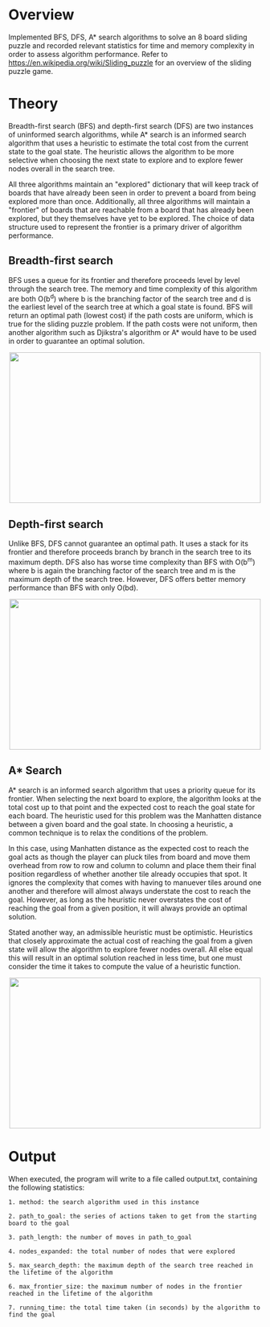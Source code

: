 # Overview #
Implemented BFS, DFS, A* search algorithms to solve an 8 board sliding puzzle and recorded relevant statistics for time and memory complexity in order to assess algorithm performance. Refer to https://en.wikipedia.org/wiki/Sliding_puzzle for an overview of the sliding puzzle game.

# Theory #
Breadth-first search (BFS) and depth-first search (DFS) are two instances of uninformed search algorithms, while A* search is an informed search algorithm that uses a heuristic to estimate the total cost from the current state to the goal state. The heuristic allows the algorithm to be more selective when choosing the next state to explore and to explore fewer nodes overall in the search tree.

All three algorithms maintain an "explored" dictionary that will keep track of boards that have already been seen in order to prevent a board from being explored more than once. Additionally, all three algorithms will maintain a "frontier" of boards that are reachable from a board that has already been explored, but they themselves have yet to be explored. The choice of data structure used to represent the frontier is a primary driver of algorithm performance. 

## Breadth-first search ##
BFS uses a queue for its frontier and therefore proceeds level by level through the search tree. The memory and time complexity of this algorithm are both O(b<sup>d</sup>) where b is the branching factor of the search tree and d is the earliest level of the search tree at which a goal state is found. BFS will return an optimal path (lowest cost) if the path costs are uniform, which is true for the sliding puzzle problem. If the path costs were not uniform, then another algorithm such as Djikstra's algorithm or A* would have to be used in order to guarantee an optimal solution.

<p align="center">
  <img width="500" height="300" src="https://s3.amazonaws.com/sliding-puzzle/bfs_visual.png">
</p>

## Depth-first search ##
Unlike BFS, DFS cannot guarantee an optimal path. It uses a stack for its frontier and therefore proceeds branch by branch in the search tree to its maximum depth. DFS also has worse time complexity than BFS with O(b<sup>m</sup>) where b is again the branching factor of the search tree and m is the maximum depth of the search tree. However, DFS offers better memory performance than BFS with only O(bd). 

<p align="center">
  <img width="500" height="300" src="https://s3.amazonaws.com/sliding-puzzle/dfs_visual.png">
</p>

## A* Search ##
A* search is an informed search algorithm that uses a priority queue for its frontier. When selecting the next board to explore, the algorithm looks at the total cost up to that point and the expected cost to reach the goal state for each board. The heuristic used for this problem was the Manhatten distance between a given board and the goal state. In choosing a heuristic, a common technique is to relax the conditions of the problem. 

In this case, using Manhatten distance as the expected cost to reach the goal acts as though the player can pluck tiles from board and move them overhead from row to row and column to column and place them their final position regardless of whether another tile already occupies that spot. It ignores the complexity that comes with having to manuever tiles around one another and therefore will almost always understate the cost to reach the goal. However, as long as the heuristic never overstates the cost of reaching the goal from a given position, it will always provide an optimal solution. 

Stated another way, an admissible heuristic must be optimistic. Heuristics that closely approximate the actual cost of reaching the goal from a given state will allow the algorithm to explore fewer nodes overall. All else equal this will result in an optimal solution reached in less time, but one must consider the time it takes to compute the value of a heuristic function.

<p align="center">
  <img width="500" height="300" src="https://s3.amazonaws.com/sliding-puzzle/astar_visual.png">
</p>

# Output
When executed, the program will write to a file called output.txt, containing the following statistics:

	1. method: the search algorithm used in this instance
	
	2. path_to_goal: the series of actions taken to get from the starting board to the goal
	
	3. path_length: the number of moves in path_to_goal
	
	4. nodes_expanded: the total number of nodes that were explored
	
	5. max_search_depth: the maximum depth of the search tree reached in the lifetime of the algorithm
	
	6. max_frontier_size: the maximum number of nodes in the frontier reached in the lifetime of the algorithm
	
	7. running_time: the total time taken (in seconds) by the algorithm to find the goal 
	
